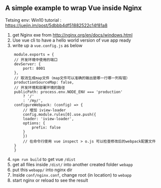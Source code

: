 ## A simple example to wrap Vue inside Nginx

Tetsing env: Win10
tutorial : https://juejin.im/post/5dbbb4df51882522c14f81a8

1. get Nginx exe from http://nginx.org/en/docs/windows.html
2. Use vue cli to have a hello world version of vue app ready
3. write up a `vue.config.js` as below

```
    module.exports = {
    // 开发环境中使用的端口
    devServer: {
        port: 8001
    },
    // 取消生成map文件（map文件可以准确的输出是哪一行哪一列有错）
    productionSourceMap: false,
    // 开发环境和部署环境的路径
    publicPath: process.env.NODE_ENV === 'production'
        ? '/'
        : '/my/',
    configureWebpack: (config) => {
        // 增加 iview-loader
        config.module.rules[0].use.push({
        loader: 'iview-loader',
        options: {
            prefix: false
        }
        })
        // 在命令行使用 vue inspect > o.js 可以检查修改后的webpack配置文件
    }
    }
```

4. `npm run build` to get vue `/dist`
5. get all files inside `/dist/` into another created folder `webapp`
6. put this `webapp/` into nginx dir
7. Inside `conf/nginx.conf`, change root (in location) to `webapp`
8. start nginx or reload to see the result


